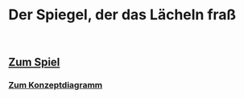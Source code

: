 <h1>Der Spiegel, der das Lächeln fraß</h1><br>
<h2><a href="https://lunanaima.github.io/VN_Spiegel/VN_Spiegel.html" target="_blank">Zum Spiel</a><br>
<h3><a href="[https://lunanaima.github.io/VN_Spiegel/VN_Spiegel.html](https://drive.google.com/file/d/1IbdNzvwCHMLjYlz0Pd4vbba5Tx-XEWm-/view?usp=sharing)" target="_blank">Zum Konzeptdiagramm</a><br></h3>
